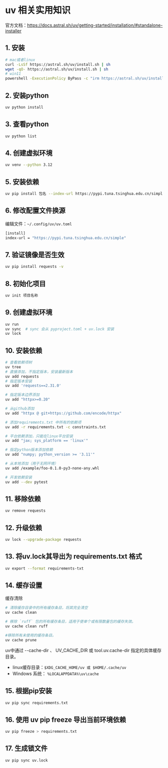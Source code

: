 # uv 相关实用知识

官方文档：https://docs.astral.sh/uv/getting-started/installation/#standalone-installer


## 1. 安装
```bash
# mac或者linux
curl -LsSf https://astral.sh/uv/install.sh | sh
wget -qO- https://astral.sh/uv/install.sh | sh
# win11
powershell -ExecutionPolicy ByPass -c "irm https://astral.sh/uv/install.ps1 | iex"
```

## 2. 安装python
```bash
uv python install
```

## 3. 查看python
```bash
uv python list
```

## 4. 创建虚拟环境
```bash
uv venv --python 3.12
```

## 5. 安装依赖
```bash
uv pip install 包名 --index-url https://pypi.tuna.tsinghua.edu.cn/simple
```

## 6. 修改配置文件换源
编辑文件：`~/.config/uv/uv.toml`
```bash
[install]
index-url = "https://pypi.tuna.tsinghua.edu.cn/simple"
```

## 7. 验证镜像是否生效
```bash
uv pip install requests -v
```

## 8. 初始化项目
```bash
uv init 项目名称
```

## 9. 创建虚拟环境
```bash
uv run
uv sync  # sync 会从 pyproject.toml + uv.lock 安装
uv lock
```

## 10. 安装依赖
```bash
# 查看依赖项树
uv tree
# 直接添加，不指定版本，安装最新版本
uv add requests
# 指定版本安装
uv add 'requests==2.31.0'

# 指定版本边界添加
uv add "httpx>=0.20"

# 从github添加
uv add "httpx @ git+https://github.com/encode/httpx"

# 添加requirements.txt 中所有的依赖项
uv add -r requirements.txt -c constraints.txt

# 平台依赖添加，只能在linux平台安装
uv add "jax; sys_platform == 'linux'"

# 指定python版本添加依赖
uv add "numpy; python_version >= '3.11'"

# 从本地添加（用于无网环境）
uv add /example/foo-0.1.0-py3-none-any.whl

# 开发依赖安装
uv add --dev pytest
```

## 11. 移除依赖
```bash
uv remove requests
```

## 12. 升级依赖
```bash
uv lock --upgrade-package requests
```

## 13. 将uv.lock其导出为 requirements.txt 格式
```bash
uv export --format requirements-txt
```

## 14. 缓存设置
缓存清除
```bash
# 清除缓存目录中的所有缓存条目，将其完全清空
uv cache clean

# 移除 `ruff` 包的所有缓存条目，适用于使单个或有限数量包的缓存失效。
uv cache clean ruff

#移除所有未使用的缓存条目。
uv cache prune
```

uv中通过 --cache-dir 、 UV_CACHE_DIR 或 tool.uv.cache-dir 指定的具体缓存目录。

- linux缓存目录：`$XDG_CACHE_HOME/uv 或 $HOME/.cache/uv`
- Windows 系统： `%LOCALAPPDATA%\uv\cache`

## 15. 根据pip安装
```bash
uv pip sync requirements.txt
```

## 16. 使用 uv pip freeze 导出当前环境依赖
```bash
uv pip freeze > requirements.txt
```

## 17. 生成锁文件
```bash
uv pip sync uv.lock
```